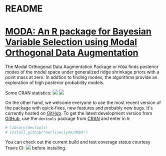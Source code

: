 README
================

<!-- README.md is generated from README.Rmd. Please edit that file -->
[MODA: An R package for Bayesian Variable Selection using Modal Orthogonal Data Augmentation](https://github.com/merliseclyde/MODA)
===================================================================================================================================

The Modal Orthogonal Data Augmentation Package or `MODA` finds posterior modes of the model space under generalized ridge shrinkage priors with a point mass at zero. In addtion to finding modes, the algorithms provide an exploration of high posterior probability models.

Some CRAN statistics: [![](http://cranlogs.r-pkg.org/badges/MODA)](http://cran.rstudio.com/web/packages/MODA/index.html) [![](http://cranlogs.r-pkg.org/badges/grand-total/MODA)](http://cran.rstudio.com/web/packages/MODA/index.html)

On the other hand, we welcome everyone to use the most recent version of the package with quick-fixes, new features and probably new bugs. It's currently hosted on [GitHub](https://github.com/merliseclyde/MODA). To get the latest development version from [GitHub](https://github.com/merliseclyde), use the `devtools` package from [CRAN](https://cran.r-project.org/package=devtools) and enter in `R`:

``` r
# library(devtools)
# install_github("merliseclyde/MODA")
```

You can check out the current build and test coverage status courtesy Travis CI: [![](https://travis-ci.org/merliseclyde/MODA.png?branch=master)](https://travis-ci.org/merliseclyde/MODA) before installing.
